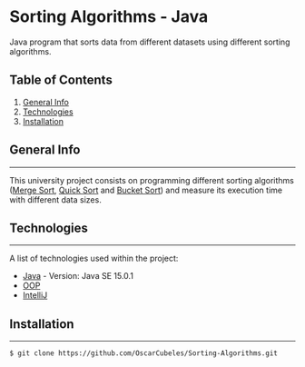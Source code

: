 # Sorting Algorithms - Java
Java program that sorts data from different datasets using different sorting algorithms.

## Table of Contents
1. [General Info](#general-info)
2. [Technologies](#technologies)
3. [Installation](#installation)

## General Info
***
This university project consists on programming different sorting algorithms ([Merge Sort](https://www.geeksforgeeks.org/merge-sort/), [Quick Sort](https://www.geeksforgeeks.org/quick-sort/) and [Bucket Sort](https://www.geeksforgeeks.org/bucket-sort-2/)) and measure its execution time with different data sizes.

## Technologies
***
A list of technologies used within the project:
* [Java](https://docs.oracle.com/javase/7/docs/technotes/guides/language/) - Version: Java SE 15.0.1
* [OOP](https://docs.oracle.com/javase/tutorial/java/concepts/) 
* [IntelliJ](https://www.jetbrains.com/idea/)

## Installation
***
```
$ git clone https://github.com/OscarCubeles/Sorting-Algorithms.git

